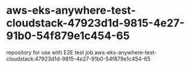 # aws-eks-anywhere-test-cloudstack-47923d1d-9815-4e27-91b0-54f879e1c454-65
repository for use with E2E test job aws-eks-anywhere-test-cloudstack:47923d1d-9815-4e27-91b0-54f879e1c454-65
